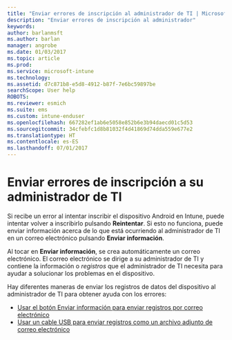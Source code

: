 ```yaml
---
title: "Enviar errores de inscripción al administrador de TI | Microsoft Docs"
description: "Enviar errores de inscripción al administrador"
keywords: 
author: barlanmsft
ms.author: barlan
manager: angrobe
ms.date: 01/03/2017
ms.topic: article
ms.prod: 
ms.service: microsoft-intune
ms.technology: 
ms.assetid: d7c871b8-e5d8-4912-b87f-7e6bc59897be
searchScope: User help
ROBOTS: 
ms.reviewer: esmich
ms.suite: ems
ms.custom: intune-enduser
ms.openlocfilehash: 667282ef1ab6e5058e852b6e3b94daecd01c5d53
ms.sourcegitcommit: 34cfebfc1d8b81032f4d41869d74dda559e677e2
ms.translationtype: HT
ms.contentlocale: es-ES
ms.lasthandoff: 07/01/2017
---
```

# <a name="send-enrollment-errors-to-your-it-admin"></a>Enviar errores de inscripción a su administrador de TI

Si recibe un error al intentar inscribir el dispositivo Android en Intune, puede intentar volver a inscribirlo pulsando **Reintentar**. Si esto no funciona, puede enviar información acerca de lo que está ocurriendo al administrador de TI en un correo electrónico pulsando **Enviar información**.

Al tocar en **Enviar información**, se crea automáticamente un correo electrónico. El correo electrónico se dirige a su administrador de TI y contiene la información o _registros_ que el administrador de TI necesita para ayudar a solucionar los problemas en el dispositivo.

Hay diferentes maneras de enviar los registros de datos del dispositivo al administrador de TI para obtener ayuda con los errores:

- [Usar el botón Enviar información para enviar registros por correo electrónico](send-logs-to-your-it-admin-by-email-android.md)
- [Usar un cable USB para enviar registros como un archivo adjunto de correo electrónico](send-logs-to-your-it-admin-using-cable-android.md)
